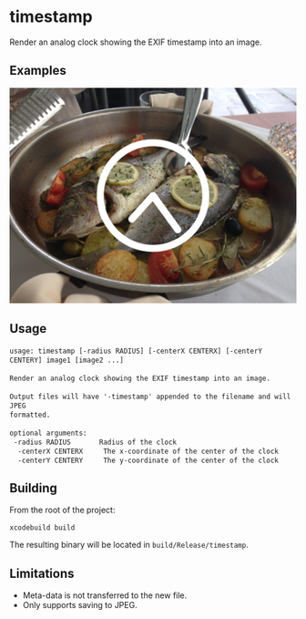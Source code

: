 timestamp
=========

Render an analog clock showing the EXIF timestamp into an image.

Examples
--------

![Large Clock](graphics/timestamp.jpg)

Usage
-----

```
usage: timestamp [-radius RADIUS] [-centerX CENTERX] [-centerY CENTERY] image1 [image2 ...]

Render an analog clock showing the EXIF timestamp into an image.

Output files will have '-timestamp' appended to the filename and will JPEG
formatted.

optional arguments:
 -radius RADIUS       Radius of the clock
  -centerX CENTERX     The x-coordinate of the center of the clock
  -centerY CENTERY     The y-coordinate of the center of the clock
```

Building
--------

From the root of the project:

```
xcodebuild build
```

The resulting binary will be located in `build/Release/timestamp`.

Limitations
-----------
- Meta-data is not transferred to the new file.
- Only supports saving to JPEG.